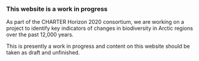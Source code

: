### This website is a work in progress

As part of the CHARTER Horizon 2020 consortium, we are working on a project to identify key indicators of changes in biodiversity in Arctic regions over the past 12,000 years.

This is presently a work in progress and content on this website should be taken as draft and unfinished.